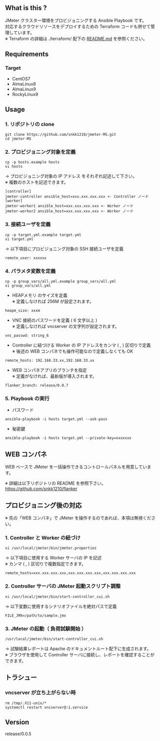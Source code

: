 ## What is this ?

JMeter クラスター環境をプロビジョニングする Ansible Playbook です。  
対応するクラウドリソースをデプロイするための Terraform コードも併せて管理しています。  
※ Terraform の詳細は ./terraform/ 配下の [README.md](https://github.com/snkk1210/jmeter-MS/blob/master/terraform/aws/README.md) を参照ください。  

## Requirements

### Target
- CentOS7
- AlmaLinux8
- AlmaLinux9
- RockyLinux9

## Usage
### 1. リポジトリの clone
```
git clone https://github.com/snkk1210/jmeter-MS.git
cd jmeter-MS
```

### 2. プロビジョニング対象を定義
```
cp -p hosts.example hosts
vi hosts
```
-> プロビジョニング対象の IP アドレス をそれぞれ記述して下さい。   
※ 複数のホストを記述できます。  

```
[controller] 
jmeter-controller ansible_host=xxx.xxx.xxx.xxx <- Controller ノード  
[worker]  
jmeter-worker1 ansible_host=xxx.xxx.xxx.xxx <- Worker ノード
jmeter-worker2 ansible_host=xxx.xxx.xxx.xxx <- Worker ノード
```

### 3. 接続ユーザを定義
```
cp -p target.yml.example target.yml
vi target.yml
```
-> 以下項目にプロビジョニング対象の SSH 接続ユーザを定義

```
remote_user: xxxxxx
```
### 4. パラメタ変数を定義

```
cp -p group_vars/all.yml.example group_vars/all.yml
vi group_vars/all.yml
```

- HEAPメモリ のサイズを定義  
※ 定義しなければ 256M が設定されます。
```
heapm_size: xxxm
```

- VNC 接続のパスワードを定義 ( 6 文字以上 )  
※ 定義しなければ vncserver の文字列が設定されます。
```
vnc_passwd: string_6
```

- Controller に紐づける Worker の IP アドレスをカンマ ( , ) 区切りで定義  
※ 後述の WEB コンパネでも操作可能なので定義しなくても OK
```
remote_hosts: 192.168.33.xx,192.168.33.xx
```

- WEB コンパネアプリのブランチを指定  
※ 定義がなければ、最新版が導入されます。
```
flanker_branch: release/0.0.7
```

### 5. Playbook の実行

- パスワード
```
ansible-playbook -i hosts target.yml --ask-pass
```

- 秘密鍵
```
ansible-playbook -i hosts target.yml --private-key=xxxxxxx
```

## WEB コンパネ

WEB ベースで JMeter を一括操作できるコントロールパネルを用意しています。  

※ 詳細は以下リポジトリの README を参照下さい。  
https://github.com/snkk1210/flanker


## プロビジョニング後の対応
※ 先の「WEB コンパネ」で JMeter を操作するのであれば、本項は無視ください。

### 1. Controller と Worker の紐づけ

```
vi /usr/local/jmeter/bin/jmeter.properties
```

-> 以下項目に使用する Worker サーバの IP を記述  
※ カンマ ( , ) 区切りで複数指定できます。  

```
remote_hosts=xxx.xxx.xxx.xxx,xxx.xxx.xxx.xxx,xxx.xxx.xxx.xxx
```

### 2. Controller サーバの JMeter 起動スクリプト調整

```
vi /usr/local/jmeter/bin/start-controller_cui.sh
```
-> 以下変数に使用するシナリオファイルを絶対パスで定義

```
FILE_JMX=/path/to/sample.jmx
```

### 3. JMeter の起動（ 負荷試験開始 ）

```
/usr/local/jmeter/bin/start-controller_cui.sh
```
-> 試験結果レポートは Apache のドキュメントルート配下に生成されます。  
※ ブラウザを使用して Controller サーバに接続し、レポートを確認することができます。

## トラシュー

### vncserver が立ち上がらない時

```
rm /tmp/.X11-unix/*
systemctl restart vncserver@:1.service
```

## Version

release/0.0.5